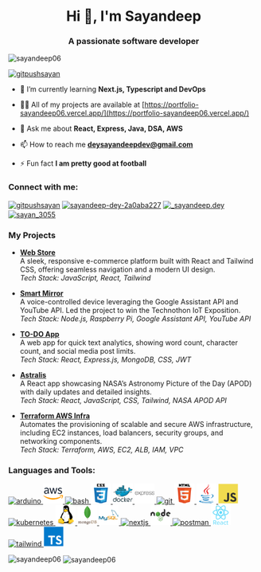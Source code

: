 <h1 align="center">Hi 👋, I'm Sayandeep</h1>
<h3 align="center">A passionate software developer</h3>

<p align="left"> <img src="https://komarev.com/ghpvc/?username=sayandeep06&label=Profile%20views&color=0e75b6&style=flat" alt="sayandeep06" /> </p>

<p align="left"> <a href="https://twitter.com/gitpushsayan" target="blank"><img src="https://img.shields.io/twitter/follow/gitpushsayan?logo=twitter&style=for-the-badge" alt="gitpushsayan" /></a> </p>

- 🌱 I’m currently learning **Next.js, Typescript and DevOps**

- 👨‍💻 All of my projects are available at [https://portfolio-sayandeep06.vercel.app/](https://portfolio-sayandeep06.vercel.app/)

- 💬 Ask me about **React, Express, Java, DSA, AWS**

- 📫 How to reach me **deysayandeepdev@gmail.com**

- ⚡ Fun fact **I am pretty good at football**

<h3 align="left">Connect with me:</h3>
<p align="left">
<a href="https://twitter.com/gitpushsayan" target="blank"><img align="center" src="https://raw.githubusercontent.com/rahuldkjain/github-profile-readme-generator/master/src/images/icons/Social/twitter.svg" alt="gitpushsayan" height="30" width="40" /></a>
<a href="https://linkedin.com/in/sayandeep-dey-2a0aba227" target="blank"><img align="center" src="https://raw.githubusercontent.com/rahuldkjain/github-profile-readme-generator/master/src/images/icons/Social/linked-in-alt.svg" alt="sayandeep-dey-2a0aba227" height="30" width="40" /></a>
<a href="https://instagram.com/_sayandeep.dey" target="blank"><img align="center" src="https://raw.githubusercontent.com/rahuldkjain/github-profile-readme-generator/master/src/images/icons/Social/instagram.svg" alt="_sayandeep.dey" height="30" width="40" /></a>
<a href="https://www.leetcode.com/sayan_3055" target="blank"><img align="center" src="https://raw.githubusercontent.com/rahuldkjain/github-profile-readme-generator/master/src/images/icons/Social/leet-code.svg" alt="sayan_3055" height="30" width="40" /></a>
</p>

<h3 align="left">My Projects</h3>

- **[Web Store](https://shoewebstore.netlify.app/)**  
  A sleek, responsive e-commerce platform built with React and Tailwind CSS, offering seamless navigation and a modern UI design.  
  *Tech Stack: JavaScript, React, Tailwind*

- **[Smart Mirror](#projects)**  
  A voice-controlled device leveraging the Google Assistant API and YouTube API. Led the project to win the Technothon IoT Exposition.  
  *Tech Stack: Node.js, Raspberry Pi, Google Assistant API, YouTube API*

- **[TO-DO App](https://todo-notes-v1.netlify.app/)**  
  A web app for quick text analytics, showing word count, character count, and social media post limits.  
  *Tech Stack: React, Express.js, MongoDB, CSS, JWT*

- **[Astralis](https://cosmosastralis.netlify.app/)**  
  A React app showcasing NASA’s Astronomy Picture of the Day (APOD) with daily updates and detailed insights.  
  *Tech Stack: React, JavaScript, CSS, Tailwind, NASA APOD API*

- **[Terraform AWS Infra](https://github.com/Sayandeep06/Terraform_aws_infra)**  
  Automates the provisioning of scalable and secure AWS infrastructure, including EC2 instances, load balancers, security groups, and networking components.  
  *Tech Stack: Terraform, AWS, EC2, ALB, IAM, VPC*

<h3 align="left">Languages and Tools:</h3>
<p align="left"> <a href="https://www.arduino.cc/" target="_blank" rel="noreferrer"> <img src="https://cdn.worldvectorlogo.com/logos/arduino-1.svg" alt="arduino" width="40" height="40"/> </a> <a href="https://aws.amazon.com" target="_blank" rel="noreferrer"> <img src="https://raw.githubusercontent.com/devicons/devicon/master/icons/amazonwebservices/amazonwebservices-original-wordmark.svg" alt="aws" width="40" height="40"/> </a> <a href="https://www.gnu.org/software/bash/" target="_blank" rel="noreferrer"> <img src="https://www.vectorlogo.zone/logos/gnu_bash/gnu_bash-icon.svg" alt="bash" width="40" height="40"/> </a> <a href="https://www.w3schools.com/css/" target="_blank" rel="noreferrer"> <img src="https://raw.githubusercontent.com/devicons/devicon/master/icons/css3/css3-original-wordmark.svg" alt="css3" width="40" height="40"/> </a> <a href="https://www.docker.com/" target="_blank" rel="noreferrer"> <img src="https://raw.githubusercontent.com/devicons/devicon/master/icons/docker/docker-original-wordmark.svg" alt="docker" width="40" height="40"/> </a> <a href="https://expressjs.com" target="_blank" rel="noreferrer"> <img src="https://raw.githubusercontent.com/devicons/devicon/master/icons/express/express-original-wordmark.svg" alt="express" width="40" height="40"/> </a> <a href="https://git-scm.com/" target="_blank" rel="noreferrer"> <img src="https://www.vectorlogo.zone/logos/git-scm/git-scm-icon.svg" alt="git" width="40" height="40"/> </a> <a href="https://www.w3.org/html/" target="_blank" rel="noreferrer"> <img src="https://raw.githubusercontent.com/devicons/devicon/master/icons/html5/html5-original-wordmark.svg" alt="html5" width="40" height="40"/> </a> <a href="https://www.java.com" target="_blank" rel="noreferrer"> <img src="https://raw.githubusercontent.com/devicons/devicon/master/icons/java/java-original.svg" alt="java" width="40" height="40"/> </a> <a href="https://developer.mozilla.org/en-US/docs/Web/JavaScript" target="_blank" rel="noreferrer"> <img src="https://raw.githubusercontent.com/devicons/devicon/master/icons/javascript/javascript-original.svg" alt="javascript" width="40" height="40"/> </a> <a href="https://kubernetes.io" target="_blank" rel="noreferrer"> <img src="https://www.vectorlogo.zone/logos/kubernetes/kubernetes-icon.svg" alt="kubernetes" width="40" height="40"/> </a> <a href="https://www.linux.org/" target="_blank" rel="noreferrer"> <img src="https://raw.githubusercontent.com/devicons/devicon/master/icons/linux/linux-original.svg" alt="linux" width="40" height="40"/> </a> <a href="https://www.mongodb.com/" target="_blank" rel="noreferrer"> <img src="https://raw.githubusercontent.com/devicons/devicon/master/icons/mongodb/mongodb-original-wordmark.svg" alt="mongodb" width="40" height="40"/> </a> <a href="https://www.mysql.com/" target="_blank" rel="noreferrer"> <img src="https://raw.githubusercontent.com/devicons/devicon/master/icons/mysql/mysql-original-wordmark.svg" alt="mysql" width="40" height="40"/> </a> <a href="https://nextjs.org/" target="_blank" rel="noreferrer"> <img src="https://cdn.worldvectorlogo.com/logos/nextjs-2.svg" alt="nextjs" width="40" height="40"/> </a> <a href="https://nodejs.org" target="_blank" rel="noreferrer"> <img src="https://raw.githubusercontent.com/devicons/devicon/master/icons/nodejs/nodejs-original-wordmark.svg" alt="nodejs" width="40" height="40"/> </a> <a href="https://postman.com" target="_blank" rel="noreferrer"> <img src="https://www.vectorlogo.zone/logos/getpostman/getpostman-icon.svg" alt="postman" width="40" height="40"/> </a> <a href="https://reactjs.org/" target="_blank" rel="noreferrer"> <img src="https://raw.githubusercontent.com/devicons/devicon/master/icons/react/react-original-wordmark.svg" alt="react" width="40" height="40"/> </a> <a href="https://tailwindcss.com/" target="_blank" rel="noreferrer"> <img src="https://www.vectorlogo.zone/logos/tailwindcss/tailwindcss-icon.svg" alt="tailwind" width="40" height="40"/> </a> <a href="https://www.typescriptlang.org/" target="_blank" rel="noreferrer"> <img src="https://raw.githubusercontent.com/devicons/devicon/master/icons/typescript/typescript-original.svg" alt="typescript" width="40" height="40"/> </a> </p>

<p><img align="left" src="https://github-readme-stats.vercel.app/api/top-langs?username=sayandeep06&show_icons=true&locale=en&layout=compact" alt="sayandeep06" /></p>

<p>&nbsp;<img align="center" src="https://github-readme-stats.vercel.app/api?username=sayandeep06&show_icons=true&locale=en" alt="sayandeep06" /></p>
